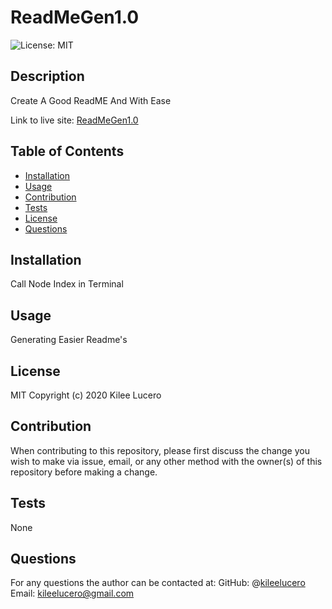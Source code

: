 # ReadMeGen1.0
![License: MIT](https://img.shields.io/badge/License-MIT-blue.svg)
## Description
Create A Good ReadME And With Ease

Link to live site: [ReadMeGen1.0](https://kileelucero.github.io/ReadMeGen1.0/)

## Table of Contents

* [Installation](#installation)
* [Usage](#usage)
* [Contribution](#contribution)
* [Tests](#tests)
* [License](#license)
* [Questions](#questions)

## Installation
Call Node Index in Terminal
## Usage
Generating Easier Readme's
## License
MIT
Copyright (c) 2020 Kilee Lucero
## Contribution
When contributing to this repository, please first discuss the change you wish to make via issue, email, or any other method with the owner(s) of this repository before making a change.
## Tests
None
## Questions
For any questions the author can be contacted at:
GitHub: @[kileelucero](https://github.com/kileelucero)
Email: kileelucero@gmail.com
